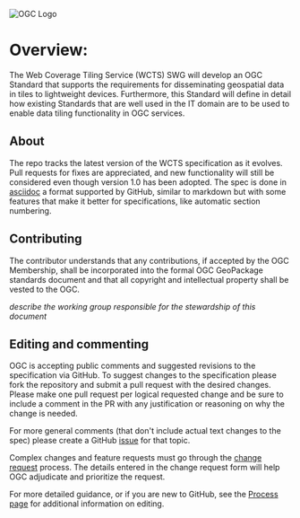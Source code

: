 ![OGC Logo](http://portal.opengeospatial.org/files/?artifact_id=11976&format=gif "OGC Logo")

Overview:
==========
The Web Coverage Tiling Service (WCTS) SWG will develop an OGC Standard that supports the requirements for disseminating geospatial data in tiles to lightweight devices. Furthermore, this Standard will define in detail how existing Standards that are well used in the IT domain are to be used to enable data tiling functionality in OGC services.
   
About
-----

The repo tracks the latest version of the WCTS specification as it evolves. Pull requests for fixes are
appreciated, and new functionality will still be considered even though version 1.0 has been adopted. The spec
is done in [asciidoc](http://www.methods.co.nz/asciidoc/) a format supported by GitHub, similar to markdown
but with some features that make it better for specifications, like automatic section numbering.

Contributing
------------
The contributor understands that any contributions, if accepted by the OGC Membership, shall 
be incorporated into the formal OGC GeoPackage standards document and that all copyright and 
intellectual property shall be vested to the OGC.

_describe the working group responsible for the stewardship of this document_


Editing and commenting
----------------------
OGC is accepting public comments and suggested revisions to the specification via GitHub. 
To suggest changes to the specification please fork the repository and submit a pull request with
the desired changes. Please make one pull request per logical requested change and be sure to
include a comment in the PR with any justification or reasoning on why the change is needed.

For more general comments (that don't include actual text changes to the spec) please create a GitHub [issue](https://github.com/opengeospatial/document-template/issues) for that topic.

Complex changes and feature requests must go through the [change request](http://portal.opengeospatial.org/public_ogc/change_request.php) process. The details entered in the change request form will help OGC adjudicate and prioritize the request.

For more detailed guidance, or if you are new to GitHub, see the [Process page](process.md) for additional 
information on editing.
